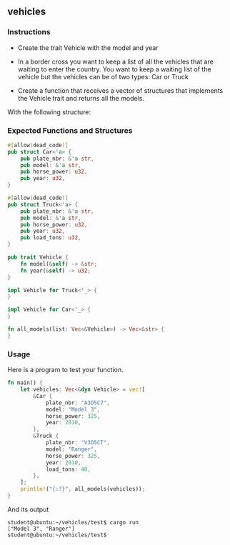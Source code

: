 ## vehicles

### Instructions

- Create the trait Vehicle with the model and year

- In a border cross you want to keep a list of all the vehicles that are waiting to enter the country. You want to keep a waiting list of the vehicle but the vehicles can be of two types: Car or Truck

- Create a function that receives a vector of structures that implements the Vehicle trait and returns all the models.

With the following structure:

### Expected Functions and Structures

```rust
#[allow(dead_code)]
pub struct Car<'a> {
	pub plate_nbr: &'a str,
	pub model: &'a str,
	pub horse_power: u32,
	pub year: u32,
}

#[allow(dead_code)]
pub struct Truck<'a> {
	pub plate_nbr: &'a str,
	pub model: &'a str,
	pub horse_power: u32,
	pub year: u32,
	pub load_tons: u32,
}

pub trait Vehicle {
	fn model(&self) -> &str;
	fn year(&self) -> u32;
}

impl Vehicle for Truck<'_> {
}

impl Vehicle for Car<'_> {
}

fn all_models(list: Vec<&Vehicle>) -> Vec<&str> {
}
```

### Usage

Here is a program to test your function.

```rust
fn main() {
	let vehicles: Vec<&dyn Vehicle> = vec![
		&Car {
			plate_nbr: "A3D5C7",
			model: "Model 3",
			horse_power: 325,
			year: 2010,
		},
		&Truck {
			plate_nbr: "V3D5CT",
			model: "Ranger",
			horse_power: 325,
			year: 2010,
			load_tons: 40,
		},
	];
	println!("{:?}", all_models(vehicles));
}
```

And its output

```console
student@ubuntu:~/vehicles/test$ cargo run
["Model 3", "Ranger"]
student@ubuntu:~/vehicles/test$
```
